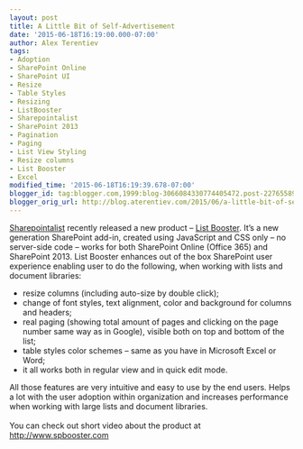 ```yaml
---
layout: post
title: A Little Bit of Self-Advertisement
date: '2015-06-18T16:19:00.000-07:00'
author: Alex Terentiev
tags:
- Adoption
- SharePoint Online
- SharePoint UI
- Resize
- Table Styles
- Resizing
- ListBooster
- Sharepointalist
- SharePoint 2013
- Pagination
- Paging
- List View Styling
- Resize columns
- List Booster
- Excel
modified_time: '2015-06-18T16:19:39.678-07:00'
blogger_id: tag:blogger.com,1999:blog-3066084330774405472.post-2276558984428464850
blogger_orig_url: http://blog.aterentiev.com/2015/06/a-little-bit-of-self-advertisement.html
---
```


<div class="p1"><span class="s1"><a href="http://www.sharepointalist.com/">Sharepointalist</a></span><span class="s2"> recently released a new product – <a href="http://www.spbooster.com/"><span class="s1">List Booster</span></a>. It’s a new generation SharePoint add-in, created using JavaScript and CSS only – no server-side code – works for both SharePoint Online (Office 365) and SharePoint 2013. List Booster enhances out of the box SharePoint user experience enabling user to do the following, when working with lists and document libraries:</span></div><ul class="ul1"><li class="li1"><span class="s2">resize columns (including auto-size by double click);</span></li><li class="li1"><span class="s2">change of font styles, text alignment, color and background for columns and headers;</span></li><li class="li1"><span class="s2">real paging (showing total amount of pages and clicking on the page number same way as in Google), visible both on top and bottom of the list;</span></li><li class="li1"><span class="s2">table styles color schemes – same as you have in Microsoft Excel or Word;</span></li><li class="li1"><span class="s2">it all works both in regular view and in quick edit mode.</span></li></ul><div class="p1"><span class="s2">All those features are very intuitive and easy to use by the end users. Helps a lot with the user adoption within organization and increases performance when working with large lists and document libraries.</span></div><br /><div class="p1"><span class="s2">You can check out short video about the product at <a href="http://www.sharepointalist.com/"><span class="s1">http://www.spbooster.com</span></a></span></div>